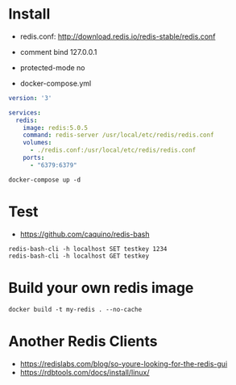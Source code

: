 # Install

- redis.conf: http://download.redis.io/redis-stable/redis.conf
- comment bind 127.0.0.1
- protected-mode no

- docker-compose.yml
```yaml
version: '3'

services:
  redis:
    image: redis:5.0.5
    command: redis-server /usr/local/etc/redis/redis.conf
    volumes:
      - ./redis.conf:/usr/local/etc/redis/redis.conf
    ports:
      - "6379:6379"
```

```console
docker-compose up -d
```

# Test
- https://github.com/caquino/redis-bash
```shell
redis-bash-cli -h localhost SET testkey 1234
redis-bash-cli -h localhost GET testkey
```

# Build your own redis image
```shell
docker build -t my-redis . --no-cache
```

# Another Redis Clients
- https://redislabs.com/blog/so-youre-looking-for-the-redis-gui
- https://rdbtools.com/docs/install/linux/
